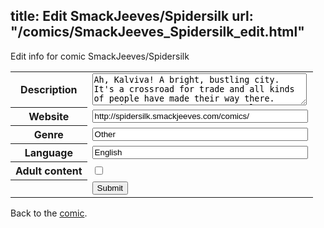 title: Edit SmackJeeves/Spidersilk
url: "/comics/SmackJeeves_Spidersilk_edit.html"
---
Edit info for comic SmackJeeves/Spidersilk

<form name="comic" action="http://gaepostmail.appspot.com/comic/" method="post">
<table class="comicinfo">
<tr>
<th>Description</th><td><textarea name="description" cols="40" rows="3">Ah, Kalviva! A bright, bustling city. It's a crossroad for trade and all kinds of people have made their way there. Sometimes ... very strange people. Kalviva is also home to the biggest, most impressive thief system. Prentice, following his exiled brother from the north, stumbles into one such cell (much to the embarrassment of his guildmates) and begins his journey to becoming a thief. His attempts to cast aside his strict warrior training are often fails. But it's better than the alternative. Doing merc board requests wasn't always glamorous. Well ... if ever. Updates twice a week, Monday and Friday! Fantasy/ Comedy/ Drama/ Action/ Adventure/ Romance</textarea></td>
</tr>
<tr>
<th>Website</th><td><input type="text" name="url" value="http://spidersilk.smackjeeves.com/comics/" size="40"/></td>
</tr>
<tr>
<th>Genre</th><td><input type="text" name="genre" value="Other" size="40"/></td>
</tr>
<tr>
<th>Language</th><td><input type="text" name="language" value="English" size="40"/></td>
</tr>
<tr>
<th>Adult content</th><td><input type="checkbox" name="adult" value="adult" /></td>
</tr>
<tr>
<th></th><td>
<input type="hidden" name="comic" value="SmackJeeves_Spidersilk" />
<input type="submit" name="submit" value="Submit" />
</td>
</tr>
</table>
</form>

Back to the [comic](SmackJeeves_Spidersilk.html).
